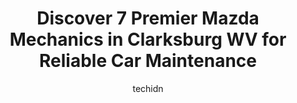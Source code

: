 ---
layout: ampstory
image: https://images.unsplash.com/photo-1579124687068-35cd8a9eeba9?ixlib=rb-4.0.3&ixid=MnwxMjA3fDB8MHxwaG90by1wYWdlfHx8fGVufDB8fHx8&auto=format&fit=crop&w=640&h=853&q=80
author: techidn
featured: false
description: Searching for the finest Mazda Mechanic in Clarksburg WV, USA? Look no further than the 7 best Mazda Mechanic in the area, where youll find a team of highly qualified professionals ready to
title: Discover 7 Premier Mazda Mechanics in Clarksburg WV for Reliable Car Maintenance
cover:
   title: Discover 7 Premier Mazda Mechanics in Clarksburg WV for Reliable Car Maintenance
   subtitle: Rickpate
   background: https://images.unsplash.com/photo-1579124687068-35cd8a9eeba9?ixlib=rb-4.0.3&ixid=MnwxMjA3fDB8MHxwaG90by1wYWdlfHx8fGVufDB8fHx8&auto=format&fit=crop&w=640&h=853&q=80

pages: 
 - layout: thirds
   top: <h1>#1 Chenoweth Ford Inc</h1>
   bottom: "<p>I dont like to spend money but this experience was pleasing. The sales team was easy to work with and they are customer obsessed. Everyone that we talked to was friend</p>"
   background: https://www.knot35.com/toplist/wp-content/uploads/2023/06/best-mazda-mechanic-1-in-clarksburg-wv-1685841978.jpeg
   backgroundblur: true
 - layout: thirds
   top: <h1>#2 Firestone Complete Auto Care</h1>
   bottom: "<p>425 W Main St, Clarksburg, WV 26301, United States</p>"
   background: https://www.knot35.com/toplist/wp-content/uploads/2023/06/best-mazda-mechanic-2-in-clarksburg-wv-1685841979.jpeg
   cta:
      link: https://www.knot35.com/toplist/discover-7-premier-mazda-mechanics-in-clarksburg-wv-for-reliable-car-maintenance/
      text: Discover 7 Premier Mazda Mechanics in Clarksburg WV for Reliable Car Maintenance
 - layout: thirds
   top: <h1>#3 Rokiskys Service Center</h1>
   bottom: "<p>798 W Pike St, Clarksburg, WV 26301, United States</p>"
   background: https://www.knot35.com/toplist/wp-content/uploads/2023/06/best-mazda-mechanic-3-in-clarksburg-wv-1685841979.jpeg
   cta:
      link: https://www.knot35.com/toplist/discover-7-premier-mazda-mechanics-in-clarksburg-wv-for-reliable-car-maintenance/
      text: Discover 7 Premier Mazda Mechanics in Clarksburg WV for Reliable Car Maintenance
 - layout: thirds
   top: <h1>#4 Jordan Auto Parts</h1>
   bottom: "<p>1859 Shinnston Pike, Clarksburg, WV 26301, United States</p>"
   background: https://images.unsplash.com/photo-1540457036297-448b6b99e91c?ixlib=rb-4.0.3&ixid=MnwxMjA3fDB8MHxwaG90by1wYWdlfHx8fGVufDB8fHx8&auto=format&fit=crop&w=640&h=853&q=80
   cta:
      link: https://www.knot35.com/toplist/discover-7-premier-mazda-mechanics-in-clarksburg-wv-for-reliable-car-maintenance/
      text: Discover 7 Premier Mazda Mechanics in Clarksburg WV for Reliable Car Maintenance
 - layout: thirds
   top: <h1>#5 Plaza Service Center</h1>
   bottom: "<p>109 Lodgeville Rd, Bridgeport, WV 26330, United States</p>"
   background: https://images.unsplash.com/photo-1632260260864-caf7fde5ec36?ixlib=rb-4.0.3&ixid=MnwxMjA3fDB8MHxwaG90by1wYWdlfHx8fGVufDB8fHx8&auto=format&fit=crop&w=640&h=853&q=80
   cta:
      link: https://www.knot35.com/toplist/discover-7-premier-mazda-mechanics-in-clarksburg-wv-for-reliable-car-maintenance/
      text: Discover 7 Premier Mazda Mechanics in Clarksburg WV for Reliable Car Maintenance
 - layout: thirds
   top: <h1>#6 Poseys Auto Wrecking</h1>
   bottom: "<p>542 Perry Hollow Rd, Clarksburg, WV 26301, United States</p>"
   background: https://images.unsplash.com/photo-1580610447943-1bfbef5efe07?ixlib=rb-4.0.3&ixid=MnwxMjA3fDB8MHxwaG90by1wYWdlfHx8fGVufDB8fHx8&auto=format&fit=crop&w=640&h=853&q=80
   cta:
      link: https://www.knot35.com/toplist/discover-7-premier-mazda-mechanics-in-clarksburg-wv-for-reliable-car-maintenance/
      text: Discover 7 Premier Mazda Mechanics in Clarksburg WV for Reliable Car Maintenance
 - layout: thirds
   top: <h1>#7 Total Care Auto Repair</h1>
   bottom: "<p>650 1, 2 W Pike St, Clarksburg, WV 26301, United States</p>"
   background: https://images.unsplash.com/photo-1597773150796-e5c14ebecbf5?ixlib=rb-4.0.3&ixid=MnwxMjA3fDB8MHxwaG90by1wYWdlfHx8fGVufDB8fHx8&auto=format&fit=crop&w=640&h=853&q=80
   cta:
      link: https://www.knot35.com/toplist/discover-7-premier-mazda-mechanics-in-clarksburg-wv-for-reliable-car-maintenance/
      text: Discover 7 Premier Mazda Mechanics in Clarksburg WV for Reliable Car Maintenance
 - layout: thirds
   middle: Continue reading...
   background: https://images.unsplash.com/photo-1533998839656-76f5e4b2bccb?ixlib=rb-4.0.3&ixid=MnwxMjA3fDB8MHxwaG90by1wYWdlfHx8fGVufDB8fHx8&auto=format&fit=crop&w=640&h=853&q=80
   cta:
      link: https://www.knot35.com/toplist/discover-7-premier-mazda-mechanics-in-clarksburg-wv-for-reliable-car-maintenance/
      text: Discover 7 Premier Mazda Mechanics in Clarksburg WV for Reliable Car Maintenance
      
---